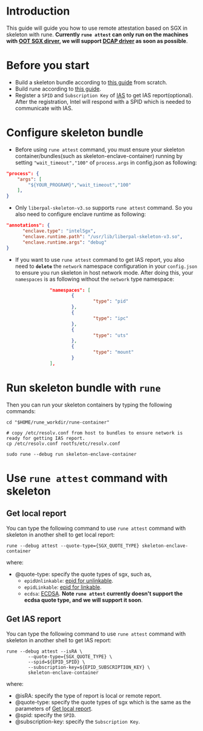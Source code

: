 # Introduction
This guide will guide you how to use remote attestation based on SGX in skeleton with rune. **Currently `rune attest` can only run on the machines with [OOT SGX dirver](https://github.com/intel/linux-sgx-driver), we will support [DCAP driver](https://github.com/intel/SGXDataCenterAttestationPrimitives) as soon as possible**.

# Before you start
- Build a skeleton bundle according to [this guide](https://github.com/alibaba/inclavare-containers/blob/master/rune/libenclave/internal/runtime/pal/skeleton/README.md) from scratch.
- Build rune according to [this guide](https://github.com/alibaba/inclavare-containers#rune).
- Register a `SPID` and `Subscription Key` of [IAS](https://api.portal.trustedservices.intel.com/EPID-attestation) to get IAS report(optional). After the registration, Intel will respond with a SPID which is needed to communicate with IAS.

# Configure skeleton bundle
- Before using `rune attest` command, you must ensure your skeleton container/bundles(such as skeleton-enclave-container) running by setting `"wait_timeout","100"` of `process.args` in config.json as following:
```json
"process": {
	"args": [
		"${YOUR_PROGRAM}","wait_timeout","100"
	],
}
```

- Only `liberpal-skeleton-v3.so` supports `rune attest` command. So you also need to configure enclave runtime as following:
```json
"annotations": {
      "enclave.type": "intelSgx",
      "enclave.runtime.path": "/usr/lib/liberpal-skeleton-v3.so",
      "enclave.runtime.args": "debug"
}
```

- If you want to use `rune attest` command to get IAS report, you also need to **`delete`** the `network` namespace configuration in your `config.json` to ensure you run skeleton in host network mode. After doing this, your `namespaces` is as following without the `network` type namespace:
```json
                "namespaces": [
                        {
                                "type": "pid"
                        },
                        {
                                "type": "ipc"
                        },
                        {
                                "type": "uts"
                        },
                        {
                                "type": "mount"
                        }
                ],
```

# Run skeleton bundle with `rune`
Then you can run your skeleton containers by typing the following commands:

```shell
cd "$HOME/rune_workdir/rune-container"

# copy /etc/resolv.conf from host to bundles to ensure network is ready for getting IAS report.
cp /etc/resolv.conf rootfs/etc/resolv.conf

sudo rune --debug run skeleton-enclave-container
```

# Use `rune attest` command with skeleton
## Get local report

You can type the following command to use `rune attest` command with skeleton in another shell to get local report:
```shell
rune --debug attest --quote-type={SGX_QUOTE_TYPE} skeleton-enclave-container
```

where:
- @quote-type: specify the quote types of sgx, such as,
	- `epidUnlinkable`: [epid for unlinkable](https://api.portal.trustedservices.intel.com/EPID-attestation).
	- `epidLinkable`: [epid for linkable](https://api.portal.trustedservices.intel.com/EPID-attestation).
	- `ecdsa`:  [ECDSA](https://github.com/intel/linux-sgx#ecdsa-attestation). **Note `rune attest` currently doesn't support the ecdsa quote type, and we will support it soon**.


## Get IAS report

You can type the following command to use `rune attest` command with skeleton in another shell to get IAS report:

```shell
rune --debug attest --isRA \
		--quote-type={SGX_QUOTE_TYPE} \
		--spid=${EPID_SPID} \
		--subscription-key=${EPID_SUBSCRIPTION_KEY} \
		skeleton-enclave-container
```

where:
- @isRA: specify the type of report is local or remote report.
- @quote-type: specify the quote types of sgx which is the same as the parameters of [Get local report](https://github.com/alibaba/inclavare-containers/blob/master/rune/libenclave/internal/runtime/pal/skeleton/running_skeleton_with_rune_attest_command.md#get-local-report).
- @spid: specify the `SPID`.
- @subscription-key: specify the `Subscription Key`.
